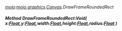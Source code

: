 _[mojo](../../modules/mojo/mojo-module.md):[mojo.graphics](../../modules/mojo/mojo-graphics.md).[Canvas](../../modules/mojo/mojo-graphics-canvas.md).DrawFrameRoundedRect_
##### Method DrawFrameRoundedRect:Void( x:[Float](../../modules/wonkey/wonkey-types-float.md),y:[Float](../../modules/wonkey/wonkey-types-float.md),width:[Float](../../modules/wonkey/wonkey-types-float.md),height:[Float](../../modules/wonkey/wonkey-types-float.md),radius:[Float](../../modules/wonkey/wonkey-types-float.md) )
